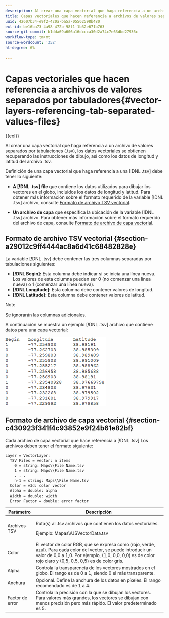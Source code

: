 ```yaml
---
description: Al crear una capa vectorial que haga referencia a un archivo de valores separados por tabulaciones (.tsv), los datos vectoriales se obtienen recuperando las instrucciones de dibujo, así como los datos de longitud y latitud del archivo .tsv.
title: Capas vectoriales que hacen referencia a archivos de valores separados por tabuladores
uuid: 42607b34-e9f2-420a-ba5a-05562598b480
exl-id: be16ba73-4a98-472b-98f1-1b32e671b763
source-git-commit: b1dda69a606a16dccca30d2a74c7e63dbd27936c
workflow-type: tm+mt
source-wordcount: '352'
ht-degree: 6%

---
```


# Capas vectoriales que hacen referencia a archivos de valores separados por tabuladores{#vector-layers-referencing-tab-separated-values-files}

{{eol}}

Al crear una capa vectorial que haga referencia a un archivo de valores separados por tabulaciones (.tsv), los datos vectoriales se obtienen recuperando las instrucciones de dibujo, así como los datos de longitud y latitud del archivo .tsv.

Definición de una capa vectorial que haga referencia a una [!DNL .tsv] debe tener lo siguiente:

* **A [!DNL .tsv] file** que contiene los datos utilizados para dibujar los vectores en el globo, incluidos los datos de longitud y latitud. Para obtener más información sobre el formato requerido de la variable [!DNL .tsv] archivo, consulte [Formato de archivo TSV vectorial](../../../../home/c-geo-oview/c-wk-img-lyrs/c-wk-vctr-lyrs/c-tab-sep-val-files.md#section-a29012c9ff4444ac8a6d41c68482828e).

* **Un archivo de capa** que especifica la ubicación de la variable [!DNL .tsv] archivo. Para obtener más información sobre el formato requerido del archivo de capa, consulte [Formato de archivo de capa vectorial](../../../../home/c-geo-oview/c-wk-img-lyrs/c-wk-vctr-lyrs/c-tab-sep-val-files.md#section-c430923f341f4c93852e9f24b61e82bf).

## Formato de archivo TSV vectorial {#section-a29012c9ff4444ac8a6d41c68482828e}

La variable [!DNL .tsv] debe contener las tres columnas separadas por tabulaciones siguientes:

* **[!DNL Begin]:** Esta columna debe indicar si se inicia una línea nueva. Los valores de esta columna pueden ser 0 (no comenzar una línea nueva) o 1 (comenzar una línea nueva).
* **[!DNL Longitude]:** Esta columna debe contener valores de longitud.
* **[!DNL Latitude]:** Esta columna debe contener valores de latitud.

>[!NOTE]
>
>Se ignorarán las columnas adicionales.

A continuación se muestra un ejemplo [!DNL .tsv] archivo que contiene datos para una capa vectorial:

![](assets/tsv_vectorlayer.png)

## Formato de archivo de capa vectorial {#section-c430923f341f4c93852e9f24b61e82bf}

Cada archivo de capa vectorial que hace referencia a [!DNL .tsv] Los archivos deben tener el formato siguiente:

```
Layer = VectorLayer:
  TSV Files = vector: n items
    0 = string: Maps\\File Name.tsv
    1 = string: Maps\\File Name.tsv
    . . .
    n-1 = string: Maps\\File Name.tsv
  Color = v3d: color vector
  Alpha = double: alpha
  Width = double: width
  Error Factor = double: error factor
```

<table id="table_152F73536AB9403AB43854B81D6A9A15"> 
 <thead> 
  <tr> 
   <th colname="col1" class="entry"> Parámetro </th> 
   <th colname="col2" class="entry"> Descripción </th> 
  </tr> 
 </thead>
 <tbody> 
  <tr> 
   <td colname="col1"> Archivos TSV </td> 
   <td colname="col2"> <p>Ruta(s) al <span class="filepath"> .tsv</span> archivos que contienen los datos vectoriales. </p> <p>Ejemplo: <span class="filepath"> Mapas\\USVectorData.tsv</span> </p> </td> 
  </tr> 
  <tr> 
   <td colname="col1"> Color </td> 
   <td colname="col2"> El vector de color RGB, que se expresa como (rojo, verde, azul). Para cada color del vector, se puede introducir un valor de 0,0 a 1,0. Por ejemplo, (1,0, 0,0, 0,0) es de color rojo claro y (0,5, 0,5, 0,5) es de color gris. </td> 
  </tr> 
  <tr> 
   <td colname="col1"> Alpha </td> 
   <td colname="col2"> Controla la transparencia de los vectores mostrados en el globo. El rango es de 0 a 1, siendo 0 el más transparente. </td> 
  </tr> 
  <tr> 
   <td colname="col1"> Anchura </td> 
   <td colname="col2"> Opcional. Define la anchura de los datos en píxeles. El rango recomendado es de 1 a 4. </td> 
  </tr> 
  <tr> 
   <td colname="col1"> Factor de error </td> 
   <td colname="col2"> Controla la precisión con la que se dibujan los vectores. Para valores más grandes, los vectores se dibujan con menos precisión pero más rápido. El valor predeterminado es 5. </td> 
  </tr> 
 </tbody> 
</table>
